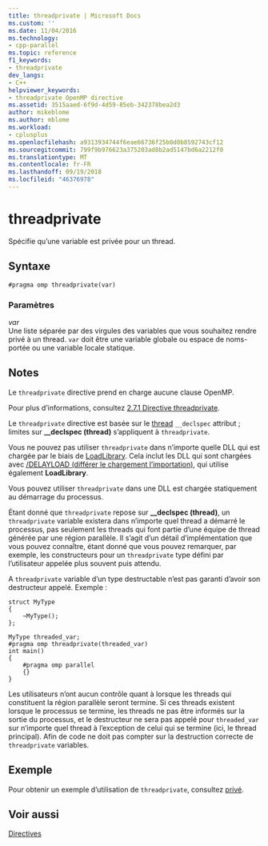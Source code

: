 ```yaml
---
title: threadprivate | Microsoft Docs
ms.custom: ''
ms.date: 11/04/2016
ms.technology:
- cpp-parallel
ms.topic: reference
f1_keywords:
- threadprivate
dev_langs:
- C++
helpviewer_keywords:
- threadprivate OpenMP directive
ms.assetid: 3515aaed-6f9d-4d59-85eb-342378bea2d3
author: mikeblome
ms.author: mblome
ms.workload:
- cplusplus
ms.openlocfilehash: a9313934744f6eae66736f25b0d0b8592743cf12
ms.sourcegitcommit: 799f9b976623a375203ad8b2ad5147bd6a2212f0
ms.translationtype: MT
ms.contentlocale: fr-FR
ms.lasthandoff: 09/19/2018
ms.locfileid: "46376978"
---
```

# <a name="threadprivate"></a>threadprivate

Spécifie qu’une variable est privée pour un thread.

## <a name="syntax"></a>Syntaxe

```
#pragma omp threadprivate(var)
```

### <a name="parameters"></a>Paramètres

*var*<br/>
Une liste séparée par des virgules des variables que vous souhaitez rendre privé à un thread. `var` doit être une variable globale ou espace de noms-portée ou une variable locale statique.

## <a name="remarks"></a>Notes

Le `threadprivate` directive prend en charge aucune clause OpenMP.

Pour plus d’informations, consultez [2.7.1 Directive threadprivate](../../../parallel/openmp/2-7-1-threadprivate-directive.md).

Le `threadprivate` directive est basée sur le [thread](../../../cpp/thread.md) `__declspec` attribut ; limites sur **__declspec (thread)** s’appliquent à `threadprivate`.

Vous ne pouvez pas utiliser `threadprivate` dans n’importe quelle DLL qui est chargée par le biais de [LoadLibrary](https://msdn.microsoft.com/library/windows/desktop/ms684175).  Cela inclut les DLL qui sont chargées avec [/DELAYLOAD (différer le chargement l’importation)](../../../build/reference/delayload-delay-load-import.md), qui utilise également **LoadLibrary**.

Vous pouvez utiliser `threadprivate` dans une DLL est chargée statiquement au démarrage du processus.

Étant donné que `threadprivate` repose sur **__declspec (thread)**, un `threadprivate` variable existera dans n’importe quel thread a démarré le processus, pas seulement les threads qui font partie d’une équipe de thread générée par une région parallèle.  Il s’agit d’un détail d’implémentation que vous pouvez connaître, étant donné que vous pouvez remarquer, par exemple, les constructeurs pour un `threadprivate` type défini par l’utilisateur appelée plus souvent puis attendu.

A `threadprivate` variable d’un type destructable n’est pas garanti d’avoir son destructeur appelé.  Exemple :

```
struct MyType
{
    ~MyType();
};

MyType threaded_var;
#pragma omp threadprivate(threaded_var)
int main()
{
    #pragma omp parallel
    {}
}
```

Les utilisateurs n’ont aucun contrôle quant à lorsque les threads qui constituent la région parallèle seront termine.  Si ces threads existent lorsque le processus se termine, les threads ne pas être informés sur la sortie du processus, et le destructeur ne sera pas appelé pour `threaded_var` sur n’importe quel thread à l’exception de celui qui se termine (ici, le thread principal).  Afin de code ne doit pas compter sur la destruction correcte de `threadprivate` variables.

## <a name="example"></a>Exemple

Pour obtenir un exemple d’utilisation de `threadprivate`, consultez [privé](../../../parallel/openmp/reference/private-openmp.md).

## <a name="see-also"></a>Voir aussi

[Directives](../../../parallel/openmp/reference/openmp-directives.md)